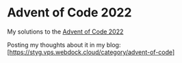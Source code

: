 # Advent of Code 2022

My solutions to the [Advent of Code 2022](https://adventofcode.com/2022)

Posting my thoughts about it in my blog: [https://styg.vps.webdock.cloud/category/advent-of-code]
